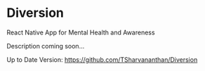 # Diversion
React Native App for Mental Health and Awareness

Description coming soon...

Up to Date Version: https://github.com/TSharvananthan/Diversion
